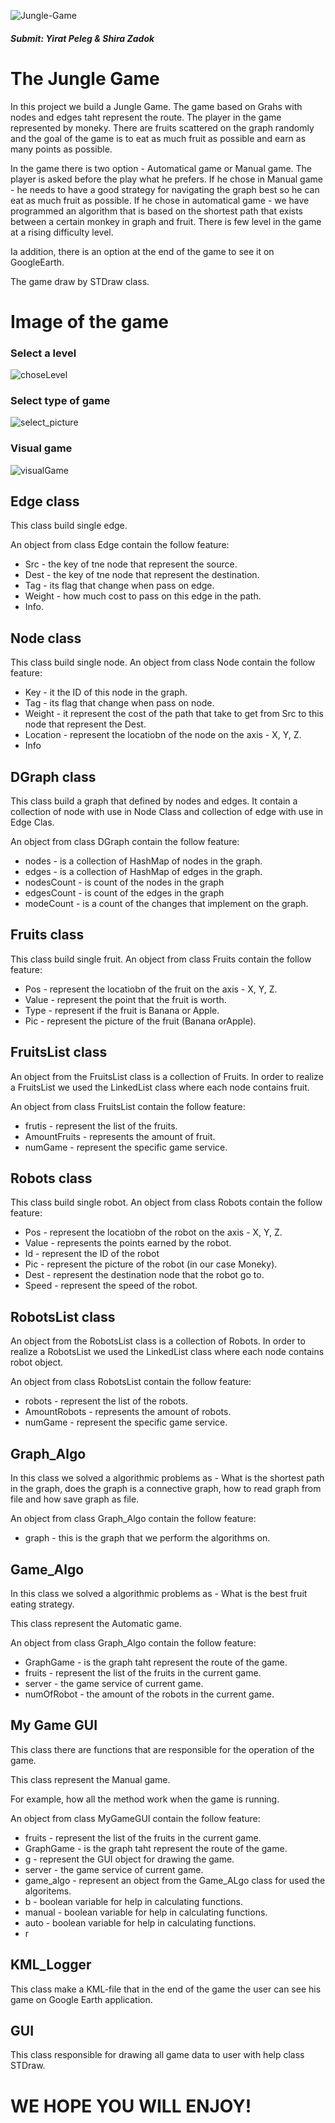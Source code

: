 ![Jungle-Game](https://user-images.githubusercontent.com/58064644/72680447-a2f12300-3ac2-11ea-86b5-a3ebffd9234b.png)

##### Submit: Yirat Peleg & Shira Zadok

# The Jungle Game
In this project we build a Jungle Game.
The game based on Grahs with nodes and edges taht represent the route. The player in the game represented by moneky. There are fruits scattered on the graph randomly and the goal of the game is to eat as much fruit as possible and earn as many points as possible.

In the game there is two option - Automatical game or Manual game. The player is asked before the play what he prefers. If he chose in Manual game - he needs to have a good strategy for navigating the graph best so he can eat as much fruit as possible.
If he chose in automatical game - we have programmed an algorithm that is based on the shortest path that exists between a certain monkey in graph and fruit.
There is few level in the game at a rising difficulty level.

Ia addition, there is an option at the end of the game to see it on GoogleEarth.

The game draw by STDraw class.

# Image of the game

### Select a level 
![choseLevel](https://user-images.githubusercontent.com/58064644/72608537-8ff81a80-392b-11ea-8b20-00d72f9c8ddf.png)

### Select type of game
![select_picture](https://user-images.githubusercontent.com/58064644/72687706-41a07280-3b09-11ea-9f88-dc6262fceba3.png)
### Visual game 
![visualGame](https://user-images.githubusercontent.com/58064644/72686440-92aa6980-3afd-11ea-86f4-1548e1d54203.png)

## Edge class
This class build single edge.

 An object from class Edge contain the follow feature:
* Src - the key of tne node that represent the source.
* Dest - the key of tne node that represent the destination.
* Tag - its flag that change when pass on edge.
* Weight - how much cost to pass on this edge in the path.
* Info.

## Node class
This class build single node.
An object from class Node contain the follow feature:
* Key - it the ID of this node in the graph.
* Tag - its flag that change when pass on node.
* Weight - it represent the cost of the path that take to get from Src to this node that represent the Dest.
* Location - represent the locatiobn of the node on the axis - X, Y, Z.
* Info

## DGraph class
This class build a graph that defined by nodes and edges. It contain a collection of node with use in Node Class and collection of edge with use in Edge Clas.

An object from class DGraph contain the follow feature:
* nodes - is a collection of HashMap of nodes in the graph.
* edges - is a collection of HashMap of edges in the graph.
* nodesCount - is count of the nodes in the graph  
* edgesCount - is count of the edges in the graph
* modeCount - is a count of the changes that implement on the graph.

## Fruits class
This class build single fruit.
An object from class Fruits contain the follow feature:
* Pos - represent the locatiobn of the fruit on the axis - X, Y, Z.
* Value - represent the point that the fruit is worth.
* Type - represent if the fruit is Banana or Apple.
* Pic - represent the picture of the fruit (Banana orApple).

## FruitsList class
An object from the FruitsList class is a collection of Fruits. In order to realize a FruitsList we used the LinkedList class where each node contains fruit.

An object from class FruitsList contain the follow feature:
* frutis - represent the list of the fruits.
* AmountFruits - represents the amount of fruit.
* numGame - represent the specific game service.

## Robots class
This class build single robot.
An object from class Robots contain the follow feature:
* Pos - represent the locatiobn of the robot on the axis - X, Y, Z.
* Value - represents the points earned by the robot.
* Id - represent the ID of the robot
* Pic - represent the picture of the robot (in our case Moneky).
* Dest - represent the destination node that the robot go to.
* Speed - represent the speed of the robot.

## RobotsList class
An object from the RobotsList class is a collection of Robots. In order to realize a RobotsList we used the LinkedList class where each node contains robot object.

An object from class RobotsList contain the follow feature:
* robots - represent the list of the robots.
* AmountRobots - represents the amount of robots.
* numGame - represent the specific game service.

## Graph_Algo
In this class we solved a algorithmic problems as - What is the shortest path in the graph, does the graph is a connective graph, how to read graph from file and how save graph as file.

An object from class Graph_Algo contain the follow feature:
* graph - this is the graph that we perform the algorithms on.

## Game_Algo
In this class we solved a algorithmic problems as - What is the best fruit eating strategy.

This class represent the Automatic game.

An object from class Graph_Algo contain the follow feature:
* GraphGame - is the graph taht represent the route of the game.
* fruits - represent the list of the fruits in the current game.
* server - the game service of current game.
* numOfRobot - the amount of the robots in the current game.

## My Game GUI
This class there are functions that are responsible for the operation of the game.

This class represent the Manual game.

For example, how all the method work when the game is running.

An object from class MyGameGUI contain the follow feature:
* fruits - represent the list of the fruits in the current game.
* GraphGame - is the graph taht represent the route of the game. 
* g - represent the GUI object for drawing the game.
* server - the game service of current game.
* game_algo - represent an object from the Game_ALgo class for used the algoritems.
* b - boolean variable for help in calculating functions.
* manual - boolean variable for help in calculating functions.
* auto - boolean variable for help in calculating functions.
* r

## KML_Logger
This class make a KML-file that in the end of the game the user can see his game on Google Earth application.  

## GUI
This class responsible for drawing all game data to user with help class STDraw.


# WE HOPE YOU WILL ENJOY!

